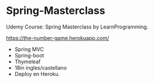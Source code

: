 # Spring-Masterclass

Udemy Course: Spring Masterclass by LearnProgramming. 

https://the-number-game.herokuapp.com/

+ Spring MVC
+ Spring-boot
+ Thymeleaf
+ 18in ingles/castellano
+ Deploy en Heroku.
